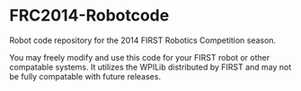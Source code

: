 FRC2014-Robotcode
=================
Robot code repository for the 2014 FIRST Robotics Competition season.


You may freely modify and use this code for your FIRST robot or other compatable systems. It utilizes the WPILib distributed by FIRST and may not be fully compatable with future releases.
